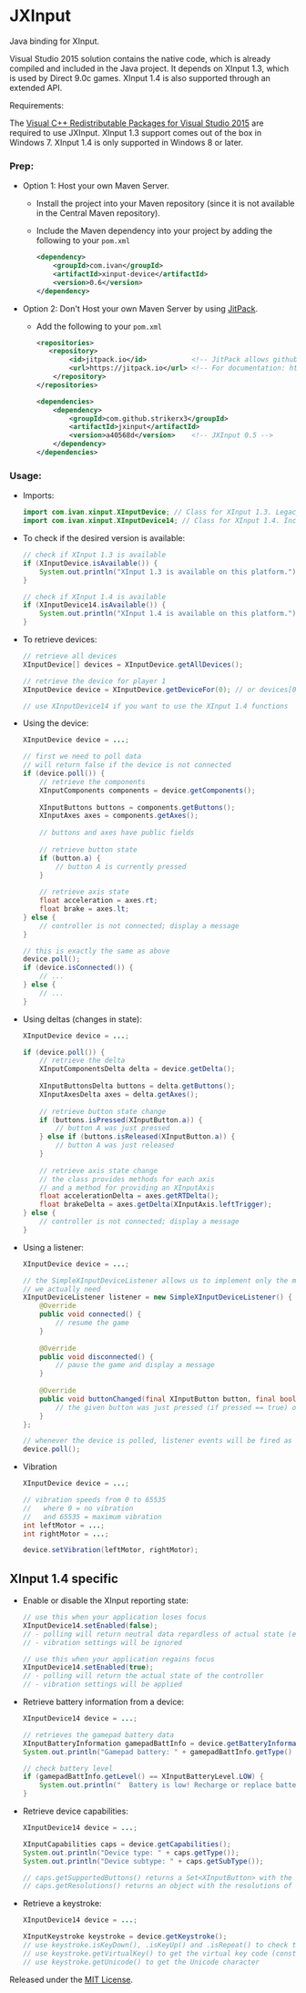 JXInput
=======

Java binding for XInput.

Visual Studio 2015 solution contains the native code, which is already compiled and included in the Java project. It depends on XInput 1.3, which is used by Direct 9.0c games. XInput 1.4 is also supported through an extended API.

Requirements:

The [Visual C++ Redistributable Packages for Visual Studio 2015](https://www.microsoft.com/en-us/download/details.aspx?id=48145) are required to use JXInput. XInput 1.3 support comes out of the box in Windows 7. XInput 1.4 is only supported in Windows 8 or later.

### Prep:
* Option 1: Host your own Maven Server.
    * Install the project into your Maven repository (since it is not available in the Central Maven repository).
    * Include the Maven dependency into your project by adding the following to your `pom.xml`

        ```xml
        <dependency>
            <groupId>com.ivan</groupId>
            <artifactId>xinput-device</artifactId>
            <version>0.6</version>
        </dependency>
        ```

* Option 2: Don't Host your own Maven Server by using [JitPack](http://jitpack.io/).
    * Add the following to your `pom.xml`
        ```xml
        <repositories>
           <repository>
                <id>jitpack.io</id>           <!-- JitPack allows github repo to be used as a maven repo -->
                <url>https://jitpack.io</url> <!-- For documentation: http://jitpack.io/ -->
            </repository>
        </repositories>
        
        <dependencies>
            <dependency>
                <groupId>com.github.strikerx3</groupId>
                <artifactId>jxinput</artifactId>
                <version>a40568d</version>    <!-- JXInput 0.5 -->
            </dependency>
        </dependencies>
        ```
    
### Usage:
* Imports:
    ``` java
    import com.ivan.xinput.XInputDevice; // Class for XInput 1.3. Legacy for Win7.
    import com.ivan.xinput.XInputDevice14; // Class for XInput 1.4. Includes 1.3 API.
    ```

* To check if the desired version is available:
    ```java
    // check if XInput 1.3 is available
    if (XInputDevice.isAvailable()) {
    	System.out.println("XInput 1.3 is available on this platform.");
    }
    
    // check if XInput 1.4 is available
    if (XInputDevice14.isAvailable()) {
    	System.out.println("XInput 1.4 is available on this platform.");
    }
    ```
    
* To retrieve devices:
    ``` java
    // retrieve all devices
    XInputDevice[] devices = XInputDevice.getAllDevices();
    
    // retrieve the device for player 1
    XInputDevice device = XInputDevice.getDeviceFor(0); // or devices[0]
    
    // use XInputDevice14 if you want to use the XInput 1.4 functions
    ```
    
* Using the device:
    ```java
    XInputDevice device = ...;
    
    // first we need to poll data
    // will return false if the device is not connected
    if (device.poll()) {
        // retrieve the components
        XInputComponents components = device.getComponents();
        
        XInputButtons buttons = components.getButtons();
        XInputAxes axes = components.getAxes();
        
        // buttons and axes have public fields
        
        // retrieve button state
        if (button.a) {
            // button A is currently pressed
        }
        
        // retrieve axis state
        float acceleration = axes.rt;
        float brake = axes.lt;
    } else {
        // controller is not connected; display a message
    }
    
    // this is exactly the same as above
    device.poll();
    if (device.isConnected()) {
        // ...
    } else {
        // ...
    }
    ```

* Using deltas (changes in state):
    ```java
    XInputDevice device = ...;
    
    if (device.poll()) {
        // retrieve the delta
        XInputComponentsDelta delta = device.getDelta();
        
        XInputButtonsDelta buttons = delta.getButtons();
        XInputAxesDelta axes = delta.getAxes();
        
        // retrieve button state change
        if (buttons.isPressed(XInputButton.a)) {
            // button A was just pressed
        } else if (buttons.isReleased(XInputButton.a)) {
            // button A was just released
        }
        
        // retrieve axis state change
        // the class provides methods for each axis
        // and a method for providing an XInputAxis
        float accelerationDelta = axes.getRTDelta();
        float brakeDelta = axes.getDelta(XInputAxis.leftTrigger);
    } else {
        // controller is not connected; display a message
    }
    ```

* Using a listener:
    ``` java
    XInputDevice device = ...;
    
    // the SimpleXInputDeviceListener allows us to implement only the methods
    // we actually need
    XInputDeviceListener listener = new SimpleXInputDeviceListener() {
        @Override
        public void connected() {
            // resume the game
        }
        
        @Override
        public void disconnected() {
            // pause the game and display a message
        }
        
        @Override
        public void buttonChanged(final XInputButton button, final boolean pressed) {
            // the given button was just pressed (if pressed == true) or released (pressed == false)
        }
    };
    
    // whenever the device is polled, listener events will be fired as long as there are changes
    device.poll();
    ```

* Vibration
    ``` java
	XInputDevice device = ...;

	// vibration speeds from 0 to 65535
	//   where 0 = no vibration
	//   and 65535 = maximum vibration
	int leftMotor = ...;
	int rightMotor = ...;
    
	device.setVibration(leftMotor, rightMotor);
    ```
    
## XInput 1.4 specific
* Enable or disable the XInput reporting state:
    ``` java
	// use this when your application loses focus
	XInputDevice14.setEnabled(false);
	// - polling will return neutral data regardless of actual state (e.g. sticks at rest, buttons released)
	// - vibration settings will be ignored
	
	// use this when your application regains focus
	XInputDevice14.setEnabled(true);
	// - polling will return the actual state of the controller
	// - vibration settings will be applied
	```
	
* Retrieve battery information from a device:
    ``` java
	XInputDevice14 device = ...;

	// retrieves the gamepad battery data
    XInputBatteryInformation gamepadBattInfo = device.getBatteryInformation(XInputBatteryDeviceType.GAMEPAD);
    System.out.println("Gamepad battery: " + gamepadBattInfo.getType() + ", " + gamepadBattInfo.getLevel());

    // check battery level
    if (gamepadBattInfo.getLevel() == XInputBatteryLevel.LOW) {
        System.out.println("  Battery is low! Recharge or replace batteries.");
    }
    ```
    
* Retrieve device capabilities:
    ``` java
	XInputDevice14 device = ...;

    XInputCapabilities caps = device.getCapabilities();
    System.out.println("Device type: " + caps.getType());
    System.out.println("Device subtype: " + caps.getSubType());

    // caps.getSupportedButtons() returns a Set<XInputButton> with the supported buttons
    // caps.getResolutions() returns an object with the resolutions of all axes
    ```
    
* Retrieve a keystroke:
    ``` java
	XInputDevice14 device = ...;

	XInputKeystroke keystroke = device.getKeystroke();
	// use keystroke.isKeyDown(), .isKeyUp() and .isRepeat() to check the kind of keystroke
	// use keystroke.getVirtualKey() to get the virtual key code (constants available in XInputVirtualKeyCodes)
	// use keystroke.getUnicode() to get the Unicode character
    ```

Released under the [MIT License](http://opensource.org/licenses/MIT).
